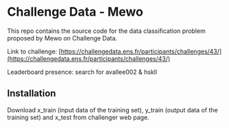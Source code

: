 # Challenge Data - Mewo

This repo contains the source code for the data classification problem proposed by Mewo on Challenge Data.


Link to challenge: [https://challengedata.ens.fr/participants/challenges/43/](https://challengedata.ens.fr/participants/challenges/43/)

Leaderboard presence: search for avallee002 & hskll

## Installation
Download x_train (input data of the training set), y_train (output data of the training set) and x_test from challenger web page.
